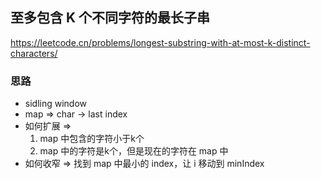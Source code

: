 ## 至多包含 K 个不同字符的最长子串

<https://leetcode.cn/problems/longest-substring-with-at-most-k-distinct-characters/>

### 思路

- sidling window
- map => char -> last index
- 如何扩展 => 
   1. map 中包含的字符小于k个
   2. map 中的字符是k个，但是现在的字符在 map 中
- 如何收窄 => 找到 map 中最小的 index，让 i 移动到 minIndex

